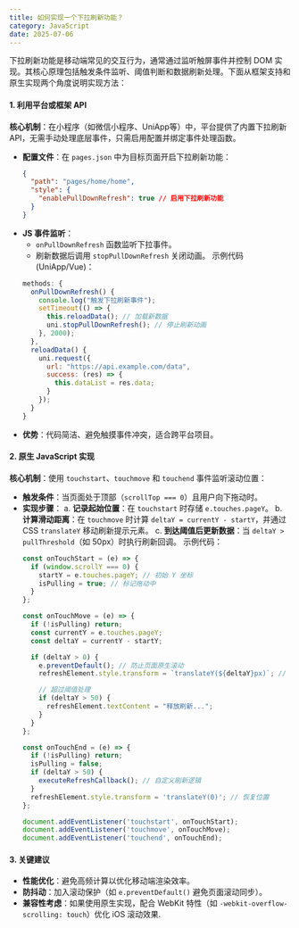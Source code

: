 ```yaml
---
title: 如何实现一个下拉刷新功能？
category: JavaScript
date: 2025-07-06
---
```

下拉刷新功能是移动端常见的交互行为，通常通过监听触屏事件并控制 DOM 实现。其核心原理包括触发条件监听、阈值判断和数据刷新处理。下面从框架支持和原生实现两个角度说明实现方法：

#### 1. 利用平台或框架 API
**核心机制**：在小程序（如微信小程序、UniApp等）中，平台提供了内置下拉刷新 API，无需手动处理底层事件，只需启用配置并绑定事件处理函数。
- **配置文件**：在 `pages.json` 中为目标页面开启下拉刷新功能：
  ```json
  {
    "path": "pages/home/home",
    "style": {
      "enablePullDownRefresh": true // 启用下拉刷新功能
    }
  }
  ```
- **JS 事件监听**：
  - `onPullDownRefresh` 函数监听下拉事件。
  - 刷新数据后调用 `stopPullDownRefresh` 关闭动画。
  示例代码 (UniApp/Vue)：
  ```javascript
  methods: {
    onPullDownRefresh() {
      console.log("触发下拉刷新事件");
      setTimeout(() => {
        this.reloadData(); // 加载新数据
        uni.stopPullDownRefresh(); // 停止刷新动画
      }, 2000);
    },
    reloadData() {
      uni.request({
        url: "https://api.example.com/data",
        success: (res) => {
          this.dataList = res.data;
        }
      });
    }
  }
  ```
- **优势**：代码简洁、避免触摸事件冲突，适合跨平台项目。

#### 2. 原生 JavaScript 实现
**核心机制**：使用 `touchstart`、`touchmove` 和 `touchend` 事件监听滚动位置：
- **触发条件**：当页面处于顶部（`scrollTop === 0`）且用户向下拖动时。
- **实现步骤**：
  a. **记录起始位置**：在 `touchstart` 时存储 `e.touches.pageY`。
  b. **计算滑动距离**：在 `touchmove` 时计算 `deltaY = currentY - startY`，并通过 CSS `translateY` 移动刷新提示元素。
  c. **到达阈值后更新数据**：当 `deltaY > pullThreshold`（如 50px）时执行刷新回调。
  示例代码：
  ```javascript
  const onTouchStart = (e) => {
    if (window.scrollY === 0) {
      startY = e.touches.pageY; // 初始 Y 坐标
      isPulling = true; // 标记拖动中
    }
  };

  const onTouchMove = (e) => {
    if (!isPulling) return;
    const currentY = e.touches.pageY;
    const deltaY = currentY - startY;
  
    if (deltaY > 0) {
      e.preventDefault(); // 防止页面原生滚动
      refreshElement.style.transform = `translateY(${deltaY}px)`; // 视觉上移动刷新框
  
      // 超过阈值处理
      if (deltaY > 50) {
        refreshElement.textContent = "释放刷新...";
      }
    }
  };
  
  const onTouchEnd = (e) => {
    if (!isPulling) return;
    isPulling = false;
    if (deltaY > 50) {
      executeRefreshCallback(); // 自定义刷新逻辑
    }
    refreshElement.style.transform = 'translateY(0)'; // 恢复位置
  };
  
  document.addEventListener('touchstart', onTouchStart);
  document.addEventListener('touchmove', onTouchMove);
  document.addEventListener('touchend', onTouchEnd);
  ```

#### 3. 关键建议
- **性能优化**：避免高频计算以优化移动端渲染效率。
- **防抖动**：加入滚动保护（如 `e.preventDefault()` 避免页面滚动同步）。
- **兼容性考虑**：如果使用原生实现，配合 WebKit 特性（如 `-webkit-overflow-scrolling: touch`）优化 iOS 滚动效果.
